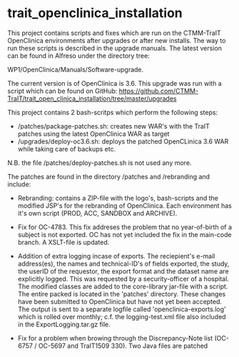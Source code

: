 # trait_openclinica_installation

This project contains scripts and fixes which are run on the CTMM-TraIT OpenClinica environments after upgrades or after new installs. The way to run these scripts is described in the upgrade manuals. The latest version can be found in Alfreso under the directory tree:

WP1/OpenClinica/Manuals/Software-upgrade.

The current version is  of OpenClinica is 3.6. This upgrade was run with a script which can be found on GitHub:
https://github.com/CTMM-TraIT/trait_open_clinica_installation/tree/master/upgrades


This project contains 2 bash-scritps which perform the following steps:

- /patches/package-patches.sh: creates new WAR's with the TraIT patches using the latest OpenClinica WAR as target
- /upgrades/deploy-oc3.6.sh: deploys the patched OpenCLinica 3.6 WAR while taking care of backups etc.

N.B. the file /patches/deploy-patches.sh is not used any more.
 

The patches are found in the directory /patches and /rebranding and include:

- Rebranding: contains a ZIP-file with the logo's, bash-scripts and the modified JSP's for the rebranding of OpenClinica. Each environment has it's own script (PROD, ACC, SANDBOX and ARCHIVE). 

- Fix for OC-4783. This fix addreses the problem that no year-of-birth of a subject is not exported. OC has not yet included the fix in the main-code branch. A XSLT-file is updated.

- Addition of extra logging incase of exports. The reciepient's e-mail address(es), the names and technical-ID's of fields exported, the study, the userID of the requestor, the export format and the dataset name are explicitly logged. This was requested by a security-officer of a hospital. 
The modified classes are added to the core-library jar-file with a script. The entire packed is located in the 'patches' directory. These changes have been submitted to OpenClinica but have not yet been accepted. The output is sent to a separate logfile called 'openclinica-exports.log' which is rolled over monthly; c.f. the logging-test.xml file also included in the ExportLogging.tar.gz file. 

- Fix for a problem when browing through the Discrepancy-Note list (OC-6757 / OC-5697 and TraIT1509 330). Two Java files are patched
